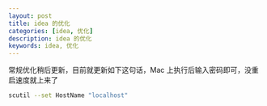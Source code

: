 ```yaml
---
layout: post  
title: idea 的优化  
categories: [idea, 优化]  
description: idea 的优化  
keywords: idea, 优化  
---
```


常规优化稍后更新，目前就更新如下这句话，Mac 上执行后输入密码即可，没重启速度就上来了

```bash
scutil --set HostName "localhost"
```
